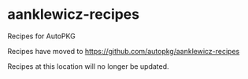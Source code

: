 # aanklewicz-recipes
Recipes for AutoPKG


Recipes have moved to https://github.com/autopkg/aanklewicz-recipes

Recipes at this location will no longer be updated.
